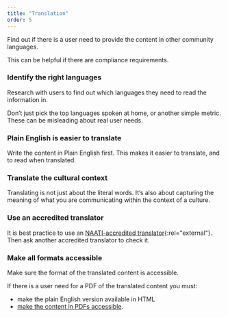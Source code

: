 ```yaml
---
title: "Translation"
order: 5
---
```


Find out if there is a user need to provide the content in other community languages.

This can be helpful if there are compliance requirements.

### Identify the right languages

Research with users to find out which languages they need to read the information in.

Don’t just pick the top languages spoken at home, or another simple metric. These can be misleading about real user needs.

### Plain English is easier to translate

Write the content in Plain English first. This makes it easier to translate, and to read when translated.

### Translate the cultural context

Translating is not just about the literal words. It’s also about capturing the meaning of what you are communicating within the context of a culture.

### Use an accredited translator

It is best practice to use an [NAATI-accredited translator](https://www.naati.com.au/){:rel="external"}. Then ask  another accredited translator to check it.

### Make all formats accessible

Make sure the format of the translated content is accessible.

If there is a user need for a PDF of the translated content you must:
- make the plain English version available in HTML
- [make the content in PDFs accessible](/accessibility-inclusivity/#pdf-accessibility).
